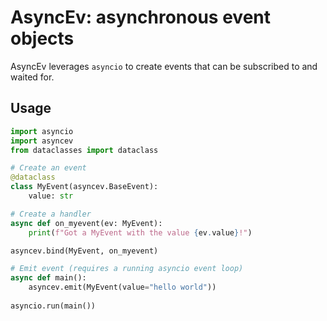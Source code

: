 AsyncEv: asynchronous event objects
===================================

AsyncEv leverages `asyncio` to create events that can be subscribed to and waited for.

## Usage

```python
import asyncio
import asyncev
from dataclasses import dataclass

# Create an event
@dataclass
class MyEvent(asyncev.BaseEvent):
    value: str

# Create a handler
async def on_myevent(ev: MyEvent):
    print(f"Got a MyEvent with the value {ev.value}!")

asyncev.bind(MyEvent, on_myevent)

# Emit event (requires a running asyncio event loop)
async def main():
    asyncev.emit(MyEvent(value="hello world"))
    
asyncio.run(main())
```

